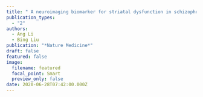 ```yaml
---
title: " A neuroimaging biomarker for striatal dysfunction in schizophrenia"
publication_types:
  - "2"
authors:
  - Ang Li
  - Bing Liu
publication: "*Nature Medicine*"
draft: false
featured: false
image:
  filename: featured
  focal_point: Smart
  preview_only: false
date: 2020-06-28T07:42:00.000Z
---
```

